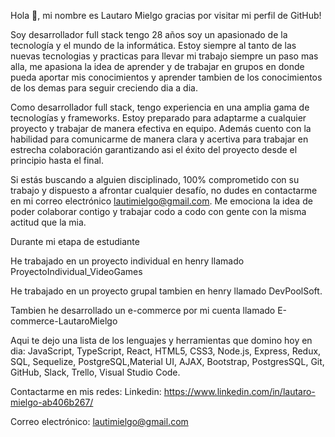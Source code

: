 Hola 👋, mi nombre es Lautaro Mielgo gracias por visitar mi perfil de GitHub! 

Soy desarrollador full stack tengo 28 años soy un apasionado de la tecnología y el mundo de la informática.
Estoy siempre al tanto de las nuevas tecnologias y practicas para llevar mi trabajo siempre un paso mas alla, me apasiona la idea de aprender y de trabajar en grupos en donde pueda aportar mis conocimientos y aprender tambien de los conocimientos de los demas para seguir creciendo dia a dia.

Como desarrollador full stack, tengo experiencia en una amplia gama de tecnologías y frameworks. Estoy preparado para adaptarme a cualquier proyecto y trabajar de manera efectiva en equipo. Además cuento con la habilidad para comunicarme de manera clara y acertiva para trabajar en estrecha colaboración garantizando asi el éxito del proyecto desde el principio hasta el final.

Si estás buscando a alguien disciplinado, 100% comprometido con su trabajo y dispuesto a afrontar cualquier desafío, no dudes en contactarme en mi correo electrónico lautimielgo@gmail.com.
Me emociona la idea de poder colaborar contigo y trabajar codo a codo con gente con la misma actitud que la mia.

 Durante mi etapa de estudiante

 He trabajado en un proyecto individual en henry llamado ProyectoIndividual_VideoGames

 He trabajado en un proyecto grupal tambien en henry llamado DevPoolSoft.
 
 Tambien he desarrollado un e-commerce por mi cuenta llamado  E-commerce-LautaroMielgo


Aqui te dejo una lista de los lenguajes y herramientas que domino hoy en dia:
JavaScript, TypeScript, React, HTML5, CSS3, Node.js, Express, Redux, SQL, Sequelize, PostgreSQL,Material UI, AJAX, Bootstrap, PostgresSQL, Git, GitHub, Slack, Trello, Visual Studio Code.

Contactarme en mis redes:
Linkedin: https://www.linkedin.com/in/lautaro-mielgo-ab406b267/

Correo electrónico: lautimielgo@gmail.com


